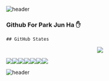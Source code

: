 

![header](https://capsule-render.vercel.app/api?type=wave&color=4682B4&height=300&section=header&text=Park%20Jun%20Ha&fontSize=90&rotate=15&fontAlign=70&fontAlignY=50&fontColor=white&animation=twinkling)
### Github For Park Jun Ha :hand:
    ## GitHub States
<center>
<img src = "https://github-readme-stats.vercel.app/api?username=Cycrypto&show_icons=true&theme=vision-friendly-dark"/>
</center>

<img src="https://img.shields.io/badge/Python-3776AB?style=for-the-badge&logo=python&logoColor=white"/><img src="https://img.shields.io/badge/JavaScript-323330?style=for-the-badge&logo=javascript&logoColor=F7DF1E"/><img src="https://img.shields.io/badge/C-00599C?style=for-the-badge&logo=c&logoColor=white"/><img src="https://img.shields.io/badge/Java-ED8B00?style=for-the-badge&logo=java&logoColor=white"/><img src="https://img.shields.io/badge/PHP-777BB4?style=for-the-badge&logo=php&logoColor=white"/><img src="https://img.shields.io/badge/MySQL-00000F?style=for-the-badge&logo=mysql&logoColor=white"><img src="	https://img.shields.io/badge/Windows-0078D6?style=for-the-badge&logo=windows&logoColor=white">
</div>



![header](https://capsule-render.vercel.app/api?type=wave&color=CCBD37&height=300&section=footer&)

